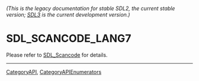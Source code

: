 ###### (This is the legacy documentation for stable SDL2, the current stable version; [SDL3](https://wiki.libsdl.org/SDL3/) is the current development version.)
# SDL_SCANCODE_LANG7

Please refer to [SDL_Scancode](SDL_Scancode) for details.

----
[CategoryAPI](CategoryAPI), [CategoryAPIEnumerators](CategoryAPIEnumerators)

